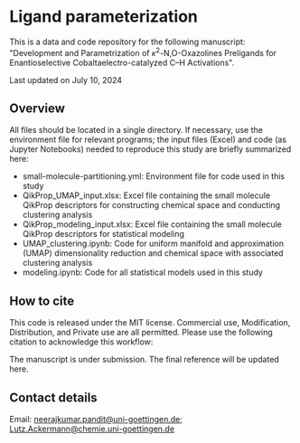 # Ligand parameterization
This is a data and code repository for the following manuscript:<br>
"Development and Parametrization of <i>κ</i><sup>2</sup>-N,O-Oxazolines Preligands for Enantioselective Cobaltaelectro-catalyzed C–H Activations".


Last updated on July 10, 2024

## Overview
All files should be located in a single directory. If necessary, use the environment file for relevant programs; the input files (Excel) and code (as Jupyter Notebooks) needed to reproduce this study are briefly summarized here:

- small-molecule-partitioning.yml: Environment file for code used in this study
- QikProp_UMAP_input.xlsx: Excel file containing the small molecule QikProp descriptors for constructing chemical space and conducting clustering analysis 
- QikProp_modeling_input.xlsx: Excel file containing the small molecule QikProp descriptors for statistical modeling
- UMAP_clustering.ipynb: Code for uniform manifold and approximation (UMAP) dimensionality reduction and chemical space with associated clustering analysis
- modeling.ipynb: Code for all statistical models used in this study


## How to cite
This code is released under the MIT license. Commercial use, Modification, Distribution, and Private use are all permitted. Please use the following citation to acknowledge this workflow:

The manuscript is under submission. The final reference will be updated here.

## Contact details
Email: neerajkumar.pandit@uni-goettingen.de; Lutz.Ackermann@chemie.uni-goettingen.de
